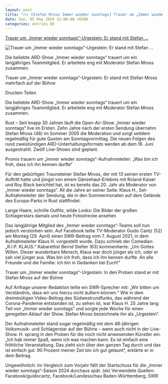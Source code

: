 ```yaml
---
layout: post
title: "🔥🔥 [Stefan Mross Immer wieder sonntags] Trauer um „Immer wieder sonntags“-Urgestein: Er stand mit Stefan ..."
date: Sun, 05 May 2024 12:00:00 +0200
categories: entries DE
---
```

[Trauer um „Immer wieder sonntags“-Urgestein: Er stand mit Stefan ...](https://www.merkur.de/tv/urgestein-trauer-swr-guido-cantz-immer-wieder-sonntags-aufnahmeleiter-klaus-h-zr-93049866.html)

![Trauer um „Immer wieder sonntags“-Urgestein: Er stand mit Stefan ...](https://www.merkur.de/assets/images/34/482/34482219-stefan-mross-sommer-2005-moderator-ard-show-immer-wieder-sonntags-2LTl3Voi35fe.jpg)

Die beliebte ARD-Show „Immer wieder sonntags“ trauert um ein langjähriges Teammitglied. Er arbeitete eng mit Moderator Stefan Mross zusammen.

Trauer um „Immer wieder sonntags“-Urgestein: Er stand mit Stefan Mross mehrfach auf der Bühne

Drucken Teilen

Die beliebte ARD-Show „Immer wieder sonntags“ trauert um ein langjähriges Teammitglied. Er arbeitete eng mit Moderator Stefan Mross zusammen.

Rust – Seit knapp 30 Jahren läuft die Open-Air-Show „Immer wieder sonntags“ live im Ersten. Zehn Jahre nach der ersten Sendung übernahm Stefan Mross (48) im Sommer 2005 die Moderation und sorgt seitdem regelmäßig für gute Quoten am Sonntagvormittag. Die neuen Folgen des rund zweistündigen ARD-Unterhaltungsformats werden ab dem 16. Juni ausgestrahlt. Zwölf Live-Shows sind geplant.

Promis trauern um „Immer wieder sonntags“-Aufnahmeleiter: „Was bin ich froh, dass ich ihn kennen durfte“

Für den gebürtigen Traunsteiner Stefan Mross, der mit 13 seinen ersten TV-Auftritt hatte und jüngst von einem Gänsehaut-Erlebnis mit Roland Kaiser und Roy Black berichtet hat, ist es bereits das 20. Jahr als Moderator von „Immer wieder sonntags“. All die Jahre an seiner Seite: Klaus H., Set-Aufnahmeleiter der Sendung, die in den Sommermonaten auf dem Gelände des Europa-Parks in Rust stattfindet.

Lange Haare, schrille Outfits, wilde Looks: Die Bilder der großen Schlagerstars damals und heute Fotostrecke ansehen

Das langjährige Mitglied des „Immer wieder sonntags“-Teams soll nun jedoch verstorben sein. Auf Facebook teilte TV-Moderator Guido Cantz (52) am Montag (29. April) einen SWR-Beitrag vom 7. August 2021, in dem Aufnahmeleiter Klaus H. vorgestellt wurde. Dazu schrieb der Comedian: „R.I.P. KLAUS.“ Kabarettist Bernd Stelter (63) kommentierte: „Um Gottes Willen. Dieser wunderbare Mensch, Klaus war doch jünger als ich, oder er sah viel jünger aus. Was bin ich froh, dass ich ihn kennen durfte. An alle Freunde und die Familie: ich bin in Gedanken bei Euch!“

Trauer um „Immer wieder sonntags“-Urgestein: In den Proben stand er mit Stefan Mross auf der Bühne

Auf Anfrage unserer Redaktion teilte ein SWR-Sprecher mit: „Wir bitten um Verständnis, dass wir uns hierzu nicht äußern können.“ Wie in dem dreiminütigen Video-Beitrag des Südwestrundfunks, das während der Corona-Pandemie entstanden ist, zu sehen ist, war Klaus H. 25 Jahre lang Teil von „Immer wieder sonntags“ und sorgte jede Woche für einen geregelten Ablauf der Show. Stefan Mross bezeichnete ihn als „Urgestein“.

Der Aufnahmeleiter stand sogar regelmäßig mit dem 48-jährigen Volksmusik- und Schlagerstar auf der Bühne – wenn auch nicht in der Live-Show. H. sprang in den Proben für die noch nicht anwesenden Künstler ein. „Ich hab immer Spaß, wenn ich was machen kann. Es ist einfach eine fröhliche Veranstaltung. Das zieht sich über den ganzen Tag durch und das ist einfach gut. 90 Prozent meiner Zeit bin ich gut gelaunt“, erklärte er in dem Beitrag.

Ungewöhnlich: Im Vergleich zum Vorjahr fällt der Startschuss für die „Immer wieder sonntags“-Saison 2024 durchaus spät. (sk) Verwendete Quellen: Facebook/guidocantz, Facebook/Landesschau Baden-Württemberg, SWR

